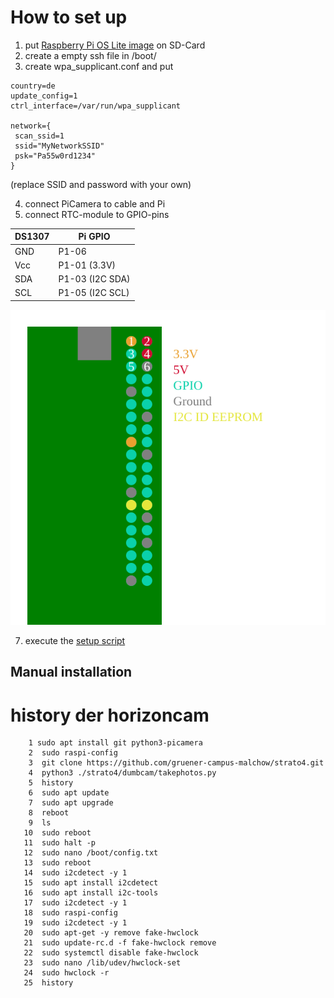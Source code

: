 # How to set up

1. put [Raspberry Pi OS Lite image](https://www.raspberrypi.com/software/) on SD-Card
2. create a empty ssh file in /boot/
3. create wpa_supplicant.conf and put
```
country=de
update_config=1
ctrl_interface=/var/run/wpa_supplicant

network={
 scan_ssid=1
 ssid="MyNetworkSSID"
 psk="Pa55w0rd1234"
}
```
(replace SSID and password with your own)

4. connect PiCamera to cable and Pi
5. connect RTC-module to GPIO-pins

| DS1307 |	Pi GPIO |
|---|---|
| GND |	P1-06 |
| Vcc	| P1-01 (3.3V) |
| SDA	| P1-03 (I2C SDA) |
| SCL	| P1-05 (I2C SCL) |

![GPIO Layout for Pi zero](/doc/RPIGPIO.svg)

7. execute the [setup script](/shared/setup.sh)

## Manual installation

# history der horizoncam

~~~
    1 sudo apt install git python3-picamera
    2  sudo raspi-config
    3  git clone https://github.com/gruener-campus-malchow/strato4.git
    4  python3 ./strato4/dumbcam/takephotos.py 
    5  history
    6  sudo apt update
    7  sudo apt upgrade
    8  reboot
    9  ls
   10  sudo reboot
   11  sudo halt -p
   12  sudo nano /boot/config.txt
   13  sudo reboot
   14  sudo i2cdetect -y 1
   15  sudo apt install i2cdetect
   16  sudo apt install i2c-tools
   17  sudo i2cdetect -y 1
   18  sudo raspi-config
   19  sudo i2cdetect -y 1
   20  sudo apt-get -y remove fake-hwclock
   21  sudo update-rc.d -f fake-hwclock remove
   22  sudo systemctl disable fake-hwclock
   23  sudo nano /lib/udev/hwclock-set
   24  sudo hwclock -r
   25  history
~~~
